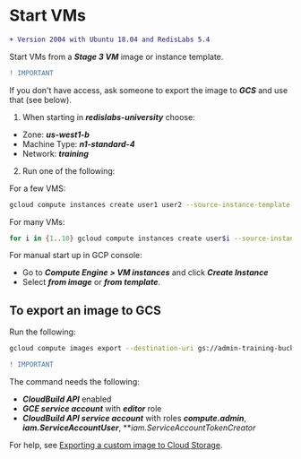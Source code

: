 # Start VMs

```diff
+ Version 2004 with Ubuntu 18.04 and RedisLabs 5.4
```

Start VMs from a ***Stage 3 VM*** image or instance template.

```diff
! IMPORTANT
```
If you don't have access, ask someone to export the image to ***GCS*** and use that (see below).

1. When starting in ***redislabs-university*** choose:
- Zone: ***us-west1-b***
- Machine Type: ***n1-standard-4***
- Network: ***training***

2. Run one of the following:

For a few VMS:

```bash
gcloud compute instances create user1 user2 --source-instance-template admin-training-3 --zone=us-west1-b --labels=version=2004,redis=5-4
```

For many VMs:

```bash
for i in {1..10} gcloud compute instances create user$i --source-instance-template admin-training-3 --zone=us-west1-b
```

For manual start up in GCP console:
- Go to ***Compute Engine > VM instances*** and click ***Create Instance***
- Select ***from image*** or ***from template***.

## To export an image to GCS

Run the following:

```bash
gcloud compute images export --destination-uri gs://admin-training-bucket/admin-training-vm-2004 --image admin-training-3
```

```diff
! IMPORTANT
```
The command needs the following:
- ***CloudBuild API*** enabled
- ***GCE service account*** with ***editor*** role
- ***CloudBuild API service account*** with roles ***compute.admin***, ***iam.ServiceAccountUser***,  ***iam.ServiceAccountTokenCreator*

For help, see [Exporting a custom image to Cloud Storage](https://cloud.google.com/compute/docs/images/export-image).

